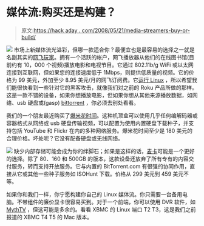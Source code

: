 # 媒体流:购买还是构建？

> 原文:[https://hack aday . com/2008/05/21/media-streamers-buy-or-build/](https://hackaday.com/2008/05/21/media-streamers-buy-or-build/)

![](../Images/949815b629d3c5e95d747e4357f7abff.png)
市场上新媒体流光溢彩，但哪一款适合你？最便宜也是最容易的选择之一就是名副其实的[网飞玩家](http://blog.wired.com/gadgets/2008/05/review-roku-net.html)。拥有一个活跃的帐户，网飞播放器从他们的在线图书馆(目前约有 10，000 个视频)播放电影和电视节目。它通过 802.11b/g WiFi 或以太网连接到互联网，但如果您的连接速度低于 1Mbps，则提供低质量的视频。它的价格为 99 美元，外加至少 8.95 美元/月的网飞订阅费。它[运行 Linux](http://www.linuxdevices.com/news/NS8633598605.html) ，所以希望我们能很快看到一些针对它的黑客攻击，就像我们对之前的 Roku 产品所做的那样。这是一款不错的设备，如果你想播放电影，但如果你想从其他来源播放数据，如网络、usb 硬盘或(gasp) [bittorrent](http://www.mahalo.com/BitTorrent) ，你必须去别处看看。

我们的一个朋友最近购买了[爆米花时间](http://www.engadgethd.com/2008/02/22/popcorn-hours-a-100-media-streamer-gets-official-has-waiting-l/)。这种机顶盒可以使用几乎任何编解码器或容器格式从网络或 usb 硬盘传输视频，可以配置为使用内置硬盘下载种子，并支持包括 YouTube 和 Flickr 在内的多种网络服务。爆米花时间至少是 180 美元的合理价格。坏处呢？它没有配备硬盘或无线网络。

![](../Images/544f4e567702c0e8cc0ec3417e336219.png)
缺少内部存储可能会成为你的绊脚石；如果是这样的话，[麦卡](http://blog.wired.com/gadgets/2008/04/myka-one-set-to.html)可能是一个更好的选择。除了 80、160 和 500GB 的版本，这款设备还放弃了所有专有的内容交付服务，转而支持开放服务。它与内置的 BitTorrent.com 有很强的协同作用，直接从它或其他一些种子服务如 ISOHunt 下载。价格从 299 美元到 459 美元不等。

如果你和我们一样，你宁愿构建你自己的 Linux 媒体流。你只需要一台备用电脑。不带组件的廉价显卡很容易买到。对于一个前端，你可以使用 DVR 软件，如 [MythTV](http://www.mythtv.org/modules.php?name=Downloads) ，但这可能是多余的。看看 XBMC 的 Linux 端口 T2 T3，这是我们之前报道的 XBMC T4 T5 的 Mac 版本。